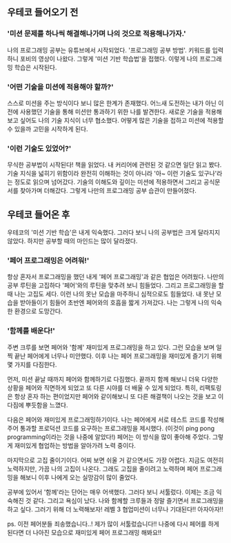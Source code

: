 ## 우테코 들어오기 전

### '미션 문제를 하나씩 해결해나가며 나의 것으로 적용해나가자.'

나의 프로그래밍 공부는 유튜브에서 시작되었다. '프로그래밍 공부 방법'. 키워드를 입력하니 포비의 영상이 나왔다. 그렇게 '미션 기반 학습법'을 접했다. 이렇게 나의 프로그래밍 학습은 시작된다.

### '어떤 기술을 미션에 적용해야 할까?'

스스로 미션을 주는 방식이다 보니 많은 한계가 존재했다. 어느새 도전하는 내가 아닌 이전에 사용했던 기술을 통해 미션만 통과하기 위한 나를 발견한다. 새로운 기술을 적용해보고 싶어도 나의 기술 지식이 너무 협소했다. 어떻게 많은 기술을 접하고 미션에 적용할 수 있을까 고민을 시작하게 된다.

### '이런 기술도 있었어?'

무식한 공부법이 시작된다! 책을 읽었다. 내 커리어에 관련된 것 같으면 일단 읽고 봤다. 기술 지식을 넓히기 위함이라 완전히 이해하는 것이 아니라 '아~ 이런 기술도 있구나'라는 정도로 읽으며 넘어갔다. 기술의 이해도와 깊이는 미션에 적용하면서 그리고 공식문서를 찾아가며 더해갔다. 그렇게 나만의 프로그래밍 공부 습관이 만들어졌다.

## 우테코 들어온 후

우테코의 '미션 기반 학습'은 내게 익숙했다. 그러다 보니 나의 공부법은 크게 달라지지 않았다. 하지만 공부할 때의 마인드는 많이 달라졌다.

### '페어 프로그래밍은 어려워!'

항상 혼자서 프로그래밍을 했던 내게 '페어 프로그래밍'과 같은 협업은 어려웠다. 나만의 공부 루틴을 고집하다 '페어'와의 루틴을 맞추려 보니 힘들었다. 그리고 프로그래밍을 할 때 나는 고집도 세다. 이런 나의 못난 모습을 마주하니 심적으로도 힘들었다. 내 못난 모습을 받아들이기 힘들어 초반엔 페어와의 호흡을 짧게 가져갔다. 나는 그렇게 나의 익숙한 환경으로 도망간다.

### '함께를 배운다!'

주변 크루를 보면 페어와 '함께' 재미있게 프로그래밍을 하고 있다. 그런 모습을 보며 일찍 끝난 페어에게 너무나 미안했다. 이후 나는 페어 프로그래밍을 재미있게 즐기기 위해 몇 가지를 다짐한다.

먼저, 미션 끝날 때까지 페어와 함께하기로 다짐했다. 끝까지 함께 해보니 더욱 다양한 상황을 페어와 직면하게 되었고 또 다른 시야를 더 배울 수 있게 되었다. 특히, 리팩토링은 항상 혼자 하는 편이었지만 페어와 같이해보니 또 다른 해결책이 나오는 것을 보고 이 다짐에 뿌듯함을 느꼈다.

다음은 페어와 재미있게 프로그래밍하기이다. 나는 페어에게 서로 테스트 코드를 작성해주어 통과할 프로덕션 코드를 요구하는 프로그래밍을 제시했다. (이것이 ping pong programming이라는 것을 나중에 알았다!) 페어는 이 방식을 많이 좋아해 주었다. 그렇게 재미있게 협업하는 방법을 알아가려 노력 중이다.

마지막으로 고집 줄이기이다. 어찌 보면 쉬울 거 같으면서도 가장 어렵다. 지금도 여전히 노력하지만, 가끔 나의 고집이 나온다. 그래도 고집을 줄이려고 노력하며 페어 프로그래밍을 해보니 이후 나에게 오는 실망감이 많이 줄었다.

공부에 있어서 '함께'라는 단어는 매우 어색했다. 그러다 보니 서툴렀다. 이제는 조금 익숙해진 것 같다. 그리고 욕심이 났다. 나와 함께할 크루들과 정말 즐기면서 프로그래밍을 하고 싶다. 그러기 위해 더 노력해보자! 레벨 3 협업미션이 너무나 기대된다!! 아자아자!!

ps. 이전 페어분들 죄송했습니다..! 제가 많이 서툴렀습니다!! 나중에 다시 페어를 하게 된다면 더 나아진 모습으로 재미있게 페어 프로그래밍 해봐요!!